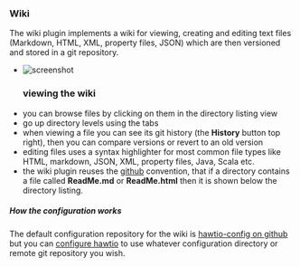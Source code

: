 ### Wiki

The wiki plugin implements a wiki for viewing, creating and editing text files (Markdown, HTML, XML, property files, JSON) which are then versioned and stored in a git repository.

<ul class="thumbnails">
  <li class="span4">
    <div class="thumbnail">
      <img src="https://raw.github.com/hawtio/hawtio/master/website/src/images/screenshots/wiki.png" alt="screenshot">
      <h3>viewing the wiki</h3>
    </div>
  </li>
</ul>

* you can browse files by clicking on them in the directory listing view
* go up directory levels using the tabs
* when viewing a file you can see its git history (the **History** button top right), then you can compare versions or revert to an old version
* editing files uses a syntax highlighter for most common file types like HTML, markdown, JSON, XML, property files, Java, Scala etc.
* the wiki plugin reuses the [github](http://github.com) convention, that if a directory contains a file called **ReadMe.md** or **ReadMe.html** then it is shown below the directory listing.

##### How the configuration works

The default configuration repository for the wiki is [hawtio-config on github](https://github.com/hawtio/hawtio-config) but you can [configure hawtio](http://hawt.io/configuration/index.html) to use whatever configuration directory or remote git repository you wish.
